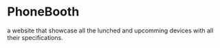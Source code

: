 # PhoneBooth
a website that showcase all the lunched and upcomming devices with all their specifications.
